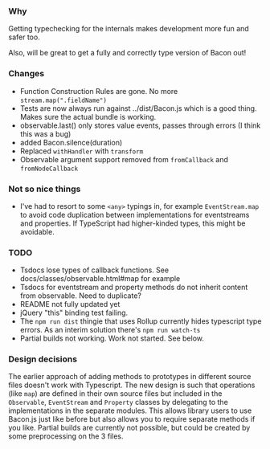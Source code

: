 ### Why

Getting typechecking for the internals makes development more fun and safer too.

Also, will be great to get a fully and correctly type version of Bacon out!

### Changes

- Function Construction Rules are gone. No more `stream.map(".fieldName")`
- Tests are now always run against ../dist/Bacon.js which is a good thing. Makes sure the actual bundle is working.
- observable.last() only stores value events, passes through errors (I think this was a bug)
- added Bacon.silence(duration)
- Replaced `withHandler` with `transform`
- Observable argument support removed from `fromCallback` and `fromNodeCallback`

### Not so nice things

- I've had to resort to some `<any>` typings in, for example `EventStream.map` to
avoid code duplication between implementations for eventstreams and properties.
If TypeScript had higher-kinded types, this might be avoidable.


### TODO

- Tsdocs lose types of callback functions. See docs/classes/observable.html#map for example
- Tsdocs for eventstream and property methods do not inherit content from observable. Need to duplicate? 
- README not fully updated yet
- jQuery "this" binding test failing.
- The `npm run dist` thingie that uses Rollup currently hides typescript type errors.
As an interim solution there's `npm run watch-ts`
- Partial builds not working. Work not started. See below.

### Design decisions

The earlier approach of adding methods to prototypes in different source files
doesn't work with Typescript. The new design is such that operations (like `map`) are 
defined in their own source files but included in the `Observable`, `EventStream` 
and `Property` classes by delegating to the implementations in the separate modules.
This allows library users to use Bacon.js just like before but also allows you to
require separate methods if you like. Partial builds are currently not possible, but
could be created by some preprocessing on the 3 files. 
